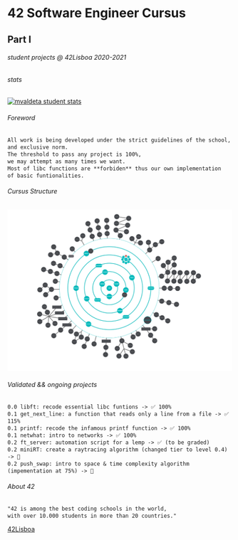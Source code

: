 # 42 Software Engineer Cursus   
## Part I  
###### student projects @ 42Lisboa 2020-2021
###### stats
[![mvaldeta student stats](https://github-readme-stats.vercel.app/api?username=m4r11)](https://github.com/anuraghazra/github-readme-stats)

###### Foreword
```
All work is being developed under the strict guidelines of the school,  
and exclusive norm.  
The threshold to pass any project is 100%, 
we may attempt as many times we want.  
Most of libc functions are **forbiden** thus our own implementation  
of basic funtionalities.  
```
###### Cursus Structure
![graph](https://github.com/m4r11/42Cursus/blob/main/holygraph/IMG_3146%20(2).PNG)

###### Validated && ongoing projects
```
0.0 libft: recode essential libc funtions -> ✅ 100%
0.1 get_next_line: a function that reads only a line from a file -> ✅ 115%
0.1 printf: recode the infamous printf function -> ✅ 100%
0.1 netwhat: intro to networks -> ✅ 100%
0.2 ft_server: automation script for a lemp -> ✅ (to be graded)
0.2 miniRT: create a raytracing algorithm (changed tier to level 0.4) -> 🚀
0.2 push_swap: intro to space & time complexity algorithm (impementation at 75%) -> 🚀
```

###### About 42
```
"42 is among the best coding schools in the world,  
with over 10.000 students in more than 20 countries."
```
[42Lisboa](https://www.42lisboa.com/en/)



